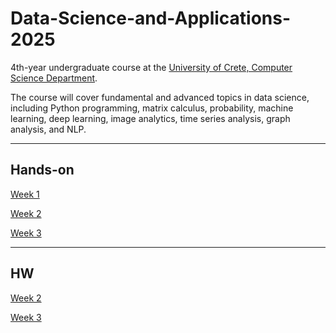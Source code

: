 # Data-Science-and-Applications-2025

4th-year undergraduate course at the [University of Crete, Computer Science Department](https://www.csd.uoc.gr/).

The course will cover fundamental and advanced topics in data science, including Python programming, matrix calculus, probability, machine learning, deep learning, image analytics, time series analysis, graph analysis, and NLP. 

---
## Hands-on
[Week 1](./485[2025]_Week_1.ipynb)

[Week 2](./485[2025]_Week_2.ipynb)

[Week 3](./485[2025]_Week_3.ipynb)


---
## HW
[Week 2](./485[2025]_HW1.ipynb)

[Week 3](./485[2025]_HW2.ipynb)
